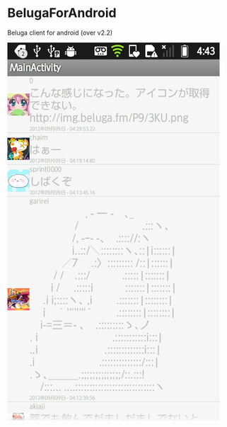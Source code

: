 BelugaForAndroid
================

Beluga client for android (over v2.2)


![Alt text](https://github.com/zeroppai/BelugaForAndroid/blob/master/ss.png?raw=true "Screen Capture")